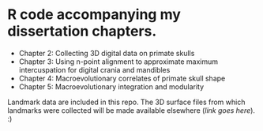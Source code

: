 # R code accompanying my dissertation chapters.

* Chapter 2: Collecting 3D digital data on primate skulls
* Chapter 3: Using n-point alignment to approximate maximum intercuspation for digital crania and mandibles
* Chapter 4: Macroevolutionary correlates of primate skull shape
* Chapter 5: Macroevolutionary integration and modularity

Landmark data are included in this repo. The 3D surface files from which landmarks were collected will be made available elsewhere (*link goes here*). :)
